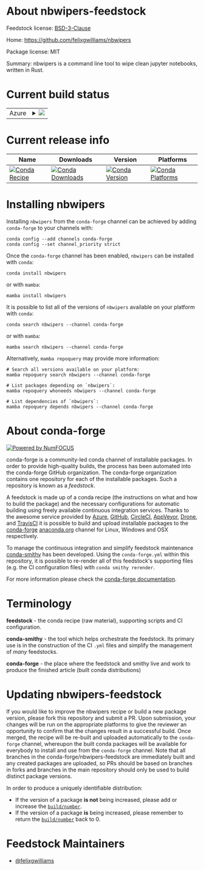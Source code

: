 About nbwipers-feedstock
========================

Feedstock license: [BSD-3-Clause](https://github.com/conda-forge/nbwipers-feedstock/blob/main/LICENSE.txt)

Home: https://github.com/felixgwilliams/nbwipers

Package license: MIT

Summary: nbwipers is a command line tool to wipe clean jupyter notebooks, written in Rust.

Current build status
====================


<table>
    
  <tr>
    <td>Azure</td>
    <td>
      <details>
        <summary>
          <a href="https://dev.azure.com/conda-forge/feedstock-builds/_build/latest?definitionId=20897&branchName=main">
            <img src="https://dev.azure.com/conda-forge/feedstock-builds/_apis/build/status/nbwipers-feedstock?branchName=main">
          </a>
        </summary>
        <table>
          <thead><tr><th>Variant</th><th>Status</th></tr></thead>
          <tbody><tr>
              <td>linux_64</td>
              <td>
                <a href="https://dev.azure.com/conda-forge/feedstock-builds/_build/latest?definitionId=20897&branchName=main">
                  <img src="https://dev.azure.com/conda-forge/feedstock-builds/_apis/build/status/nbwipers-feedstock?branchName=main&jobName=linux&configuration=linux%20linux_64_" alt="variant">
                </a>
              </td>
            </tr><tr>
              <td>linux_aarch64</td>
              <td>
                <a href="https://dev.azure.com/conda-forge/feedstock-builds/_build/latest?definitionId=20897&branchName=main">
                  <img src="https://dev.azure.com/conda-forge/feedstock-builds/_apis/build/status/nbwipers-feedstock?branchName=main&jobName=linux&configuration=linux%20linux_aarch64_" alt="variant">
                </a>
              </td>
            </tr><tr>
              <td>linux_ppc64le</td>
              <td>
                <a href="https://dev.azure.com/conda-forge/feedstock-builds/_build/latest?definitionId=20897&branchName=main">
                  <img src="https://dev.azure.com/conda-forge/feedstock-builds/_apis/build/status/nbwipers-feedstock?branchName=main&jobName=linux&configuration=linux%20linux_ppc64le_" alt="variant">
                </a>
              </td>
            </tr><tr>
              <td>osx_64</td>
              <td>
                <a href="https://dev.azure.com/conda-forge/feedstock-builds/_build/latest?definitionId=20897&branchName=main">
                  <img src="https://dev.azure.com/conda-forge/feedstock-builds/_apis/build/status/nbwipers-feedstock?branchName=main&jobName=osx&configuration=osx%20osx_64_" alt="variant">
                </a>
              </td>
            </tr><tr>
              <td>osx_arm64</td>
              <td>
                <a href="https://dev.azure.com/conda-forge/feedstock-builds/_build/latest?definitionId=20897&branchName=main">
                  <img src="https://dev.azure.com/conda-forge/feedstock-builds/_apis/build/status/nbwipers-feedstock?branchName=main&jobName=osx&configuration=osx%20osx_arm64_" alt="variant">
                </a>
              </td>
            </tr><tr>
              <td>win_64</td>
              <td>
                <a href="https://dev.azure.com/conda-forge/feedstock-builds/_build/latest?definitionId=20897&branchName=main">
                  <img src="https://dev.azure.com/conda-forge/feedstock-builds/_apis/build/status/nbwipers-feedstock?branchName=main&jobName=win&configuration=win%20win_64_" alt="variant">
                </a>
              </td>
            </tr>
          </tbody>
        </table>
      </details>
    </td>
  </tr>
</table>

Current release info
====================

| Name | Downloads | Version | Platforms |
| --- | --- | --- | --- |
| [![Conda Recipe](https://img.shields.io/badge/recipe-nbwipers-green.svg)](https://anaconda.org/conda-forge/nbwipers) | [![Conda Downloads](https://img.shields.io/conda/dn/conda-forge/nbwipers.svg)](https://anaconda.org/conda-forge/nbwipers) | [![Conda Version](https://img.shields.io/conda/vn/conda-forge/nbwipers.svg)](https://anaconda.org/conda-forge/nbwipers) | [![Conda Platforms](https://img.shields.io/conda/pn/conda-forge/nbwipers.svg)](https://anaconda.org/conda-forge/nbwipers) |

Installing nbwipers
===================

Installing `nbwipers` from the `conda-forge` channel can be achieved by adding `conda-forge` to your channels with:

```
conda config --add channels conda-forge
conda config --set channel_priority strict
```

Once the `conda-forge` channel has been enabled, `nbwipers` can be installed with `conda`:

```
conda install nbwipers
```

or with `mamba`:

```
mamba install nbwipers
```

It is possible to list all of the versions of `nbwipers` available on your platform with `conda`:

```
conda search nbwipers --channel conda-forge
```

or with `mamba`:

```
mamba search nbwipers --channel conda-forge
```

Alternatively, `mamba repoquery` may provide more information:

```
# Search all versions available on your platform:
mamba repoquery search nbwipers --channel conda-forge

# List packages depending on `nbwipers`:
mamba repoquery whoneeds nbwipers --channel conda-forge

# List dependencies of `nbwipers`:
mamba repoquery depends nbwipers --channel conda-forge
```


About conda-forge
=================

[![Powered by
NumFOCUS](https://img.shields.io/badge/powered%20by-NumFOCUS-orange.svg?style=flat&colorA=E1523D&colorB=007D8A)](https://numfocus.org)

conda-forge is a community-led conda channel of installable packages.
In order to provide high-quality builds, the process has been automated into the
conda-forge GitHub organization. The conda-forge organization contains one repository
for each of the installable packages. Such a repository is known as a *feedstock*.

A feedstock is made up of a conda recipe (the instructions on what and how to build
the package) and the necessary configurations for automatic building using freely
available continuous integration services. Thanks to the awesome service provided by
[Azure](https://azure.microsoft.com/en-us/services/devops/), [GitHub](https://github.com/),
[CircleCI](https://circleci.com/), [AppVeyor](https://www.appveyor.com/),
[Drone](https://cloud.drone.io/welcome), and [TravisCI](https://travis-ci.com/)
it is possible to build and upload installable packages to the
[conda-forge](https://anaconda.org/conda-forge) [anaconda.org](https://anaconda.org/)
channel for Linux, Windows and OSX respectively.

To manage the continuous integration and simplify feedstock maintenance
[conda-smithy](https://github.com/conda-forge/conda-smithy) has been developed.
Using the ``conda-forge.yml`` within this repository, it is possible to re-render all of
this feedstock's supporting files (e.g. the CI configuration files) with ``conda smithy rerender``.

For more information please check the [conda-forge documentation](https://conda-forge.org/docs/).

Terminology
===========

**feedstock** - the conda recipe (raw material), supporting scripts and CI configuration.

**conda-smithy** - the tool which helps orchestrate the feedstock.
                   Its primary use is in the construction of the CI ``.yml`` files
                   and simplify the management of *many* feedstocks.

**conda-forge** - the place where the feedstock and smithy live and work to
                  produce the finished article (built conda distributions)


Updating nbwipers-feedstock
===========================

If you would like to improve the nbwipers recipe or build a new
package version, please fork this repository and submit a PR. Upon submission,
your changes will be run on the appropriate platforms to give the reviewer an
opportunity to confirm that the changes result in a successful build. Once
merged, the recipe will be re-built and uploaded automatically to the
`conda-forge` channel, whereupon the built conda packages will be available for
everybody to install and use from the `conda-forge` channel.
Note that all branches in the conda-forge/nbwipers-feedstock are
immediately built and any created packages are uploaded, so PRs should be based
on branches in forks and branches in the main repository should only be used to
build distinct package versions.

In order to produce a uniquely identifiable distribution:
 * If the version of a package **is not** being increased, please add or increase
   the [``build/number``](https://docs.conda.io/projects/conda-build/en/latest/resources/define-metadata.html#build-number-and-string).
 * If the version of a package **is** being increased, please remember to return
   the [``build/number``](https://docs.conda.io/projects/conda-build/en/latest/resources/define-metadata.html#build-number-and-string)
   back to 0.

Feedstock Maintainers
=====================

* [@felixgwilliams](https://github.com/felixgwilliams/)


